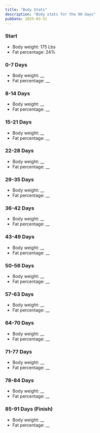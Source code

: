 ```yaml
---
title: "Body Stats"
description: "Body stats for the 90 days"
pubDate: 2025-03-31
---
```


### Start

- Body weight: 175 Lbs
- Fat percentage: 24%

### 0-7 Days

- Body weight: \_\_
- Fat percentage: \_\_

### 8-14 Days

- Body weight: \_\_
- Fat percentage: \_\_

### 15-21 Days

- Body weight: \_\_
- Fat percentage: \_\_

### 22-28 Days

- Body weight: \_\_
- Fat percentage: \_\_

### 29-35 Days

- Body weight: \_\_
- Fat percentage: \_\_

### 36-42 Days

- Body weight: \_\_
- Fat percentage: \_\_

### 43-49 Days

- Body weight: \_\_
- Fat percentage: \_\_

### 50-56 Days

- Body weight: \_\_
- Fat percentage: \_\_

### 57-63 Days

- Body weight: \_\_
- Fat percentage: \_\_

### 64-70 Days

- Body weight: \_\_
- Fat percentage: \_\_

### 71-77 Days

- Body weight: \_\_
- Fat percentage: \_\_

### 78-84 Days

- Body weight: \_\_
- Fat percentage: \_\_

### 85-91 Days (Finish)

- Body weight: \_\_
- Fat percentage: \_\_
